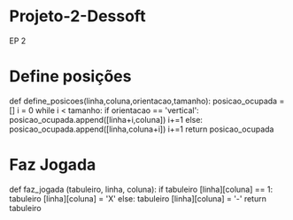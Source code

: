 # Projeto-2-Dessoft
EP 2
# Define posições 
def define_posicoes(linha,coluna,orientacao,tamanho):
    posicao_ocupada = []
    i = 0
    while i < tamanho:
        if orientacao == 'vertical':
            posicao_ocupada.append([linha+i,coluna]) 
            i+=1
        else:
            posicao_ocupada.append([linha,coluna+i])
            i+=1
    return posicao_ocupada




# Faz Jogada

def faz_jogada (tabuleiro, linha, coluna):
    if tabuleiro [linha][coluna] == 1:
        tabuleiro [linha][coluna] = 'X'
    else:
        tabuleiro [linha][coluna] = '-'
    return tabuleiro
